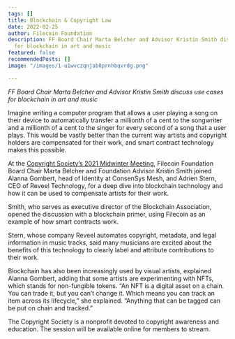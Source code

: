 ```yaml
---
tags: []
title: Blockchain & Copyright Law
date: 2022-02-25
author: Filecoin Foundation
description: FF Board Chair Marta Belcher and Advisor Kristin Smith discuss use cases
  for blockchain in art and music
featured: false
recommendedPosts: []
image: "/images/1-u1wvczqnjab0prnhbqvrdg.png"

---
```

_FF Board Chair Marta Belcher and Advisor Kristin Smith discuss use cases for blockchain in art and music_

Imagine writing a computer program that allows a user playing a song on their device to automatically transfer a millionth of a cent to the songwriter and a millionth of a cent to the singer for every second of a song that a user plays. This would be vastly better than the current way artists and copyright holders are compensated for their work, and smart contract technology makes this possible.

At the [Copyright Society’s 2021 Midwinter Meeting](https://www.csusa.org/page/MidWinterMeeting), Filecoin Foundation Board Chair Marta Belcher and Foundation Advisor Kristin Smith joined Alanna Gombert, head of Identity at ConsenSys Mesh, and Adrien Stern, CEO of Reveel Technology, for a deep dive into blockchain technology and how it can be used to compensate artists for their work.

Smith, who serves as executive director of the Blockchain Association, opened the discussion with a blockchain primer, using Filecoin as an example of how smart contracts work.

Stern, whose company Reveel automates copyright, metadata, and legal information in music tracks, said many musicians are excited about the benefits of this technology to clearly label and attribute contributions to their work.

Blockchain has also been increasingly used by visual artists, explained Alanna Gombert, adding that some artists are experimenting with NFTs, which stands for non-fungible tokens. “An NFT is a digital asset on a chain. You can trade it, but you can’t change it. Which means you can track an item across its lifecycle,” she explained. “Anything that can be tagged can be put on chain and tracked.”

The Copyright Society is a nonprofit devoted to copyright awareness and education. The session will be available online for members to stream.